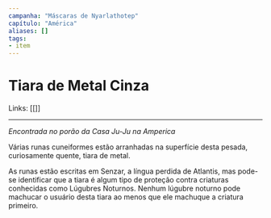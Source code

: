 ```yaml
---
campanha: "Máscaras de Nyarlathotep"
capítulo: "América"
aliases: []
tags: 
- item
---
```


# Tiara de Metal Cinza

Links: [[]]

---
*Encontrada no porão da Casa Ju-Ju na Amperica*

Várias runas cuneiformes estão arranhadas na superfície desta pesada, curiosamente quente, tiara de metal.

As runas estão escritas em Senzar, a língua perdida de Atlantis, mas pode-se identificar que a tiara é algum tipo de proteção contra criaturas conhecidas como Lúgubres Noturnos. Nenhum lúgubre noturno pode machucar o usuário desta tiara ao menos que ele machuque a criatura primeiro.
